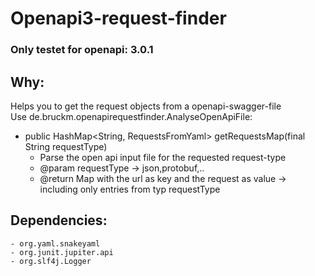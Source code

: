 # Openapi3-request-finder

### Only testet for openapi: 3.0.1

## Why:

Helps you to get the request objects from a openapi-swagger-file     
Use de.bruckm.openapirequestfinder.AnalyseOpenApiFile:
- public HashMap<String, RequestsFromYaml> getRequestsMap(final String requestType)
     * Parse the open api input file for the requested request-type
     * @param requestType -> json,protobuf,..
     * @return Map with the url as key and the request as value -> including only entries from typ requestType
    
## Dependencies:
    - org.yaml.snakeyaml
    - org.junit.jupiter.api
    - org.slf4j.Logger
